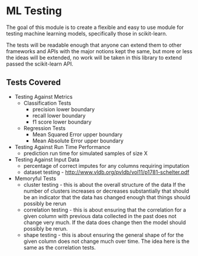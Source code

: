 # ML Testing

The goal of this module is to create a flexible and easy to use module for testing machine learning models, specifically those in scikit-learn.  

The tests will be readable enough that anyone can extend them to other frameworks and APIs with the major notions kept the same, but more or less the ideas will be extended, no work will be taken in this library to extend passed the scikit-learn API.

## Tests Covered

 * Testing Against Metrics
 	* Classification Tests
 		* precision lower boundary
 		* recall lower boundary
 		* f1 score lower boundary
 	* Regression Tests
 		* Mean Squared Error upper boundary
 		* Mean Absolute Error upper boundary
 * Testing Against Run Time Performance
 	* prediction run time for simulated samples of size X
 * Testing Against Input Data
  	* percentage of correct imputes for any columns requiring imputation
 	* dataset testing - http://www.vldb.org/pvldb/vol11/p1781-schelter.pdf 
 * Memoryful Tests
 	* cluster testing - this is about the overall structure of the data
 		If the number of clusters increases or decreases substantially that 
 		should be an indicator that the data has changed enough that things
 		should possibly be rerun
 	* correlation testing - this is about ensuring that the correlation for a given column
 							with previous data collected in the past does not change very much.
 							If the data does change then the model should possibly be rerun.
    * shape testing - this is about ensuring the general shape of for the given column does not
    				  change much over time.  The idea here is the same as the correlation tests.

